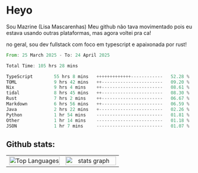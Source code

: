 # Heyo

Sou Mazrine (Lisa Mascarenhas)
Meu github não tava movimentado pois eu estava usando outras plataformas, mas agora voltei pra ca!

no geral, sou dev fullstack com foco em typescript e apaixonada por rust!
<!--START_SECTION:waka-->

```rust
From: 25 March 2025 - To: 24 April 2025

Total Time: 105 hrs 28 mins

TypeScript        55 hrs 8 mins   +++++++++++++------------   52.28 %
TOML              9 hrs 42 mins   ++-----------------------   09.20 %
Nix               9 hrs 4 mins    ++-----------------------   08.61 %
tidal             8 hrs 45 mins   ++-----------------------   08.30 %
Rust              7 hrs 2 mins    ++-----------------------   06.67 %
Markdown          6 hrs 56 mins   ++-----------------------   06.59 %
Java              2 hrs 22 mins   +------------------------   02.26 %
Python            1 hr 54 mins    -------------------------   01.81 %
Other             1 hr 14 mins    -------------------------   01.18 %
JSON              1 hr 7 mins     -------------------------   01.07 %
```

<!--END_SECTION:waka-->

<!--
**Mazrine/Mazrine** is a ✨ _special_ ✨ repository because its `README.md` (this file) appears on your GitHub profile.

Here are some ideas to get you started:

- 🔭 I’m currently working on ...
- 🌱 I’m currently learning ...
- 👯 I’m looking to collaborate on ...
- 🤔 I’m looking for help with ...
- 💬 Ask me about ...
- 📫 How to reach me: ...
- 😄 Pronouns: ...
- ⚡ Fun fact: ...
-->


## Github stats:

<div align="center">
  <table width="100%">
    <tr>
      <td align="center" width="50%">
        <img src="https://github-readme-stats.vercel.app/api/top-langs/?username=mazrine&theme=tokyonight&layout=donut&langs_count=10&locale=pt-br" width="100%" alt="Top Languages" />
      </td>
      <td align="center" width="50%">
        <img src="https://github-readme-stats-yxqy.vercel.app/api?username=mazrine&hide_title=false&hide_rank=false&show_icons=true&count_private=true&disable_animations=false&theme=midnight-purple&locale=en&hide_border=true&order=1" width="100%" alt="stats graph" />
      </td>
    </tr>
  </table>
</div>
